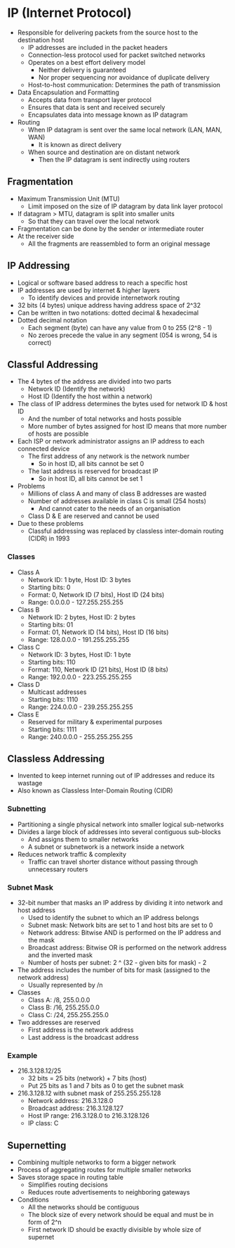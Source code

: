 # IP (Internet Protocol)
- Responsible for delivering packets from the source host to the destination host
  - IP addresses are included in the packet headers
  - Connection-less protocol used for packet switched networks
  - Operates on a best effort delivery model
    - Neither delivery is guaranteed
    - Nor proper sequencing nor avoidance of duplicate delivery
  - Host-to-host communication: Determines the path of transmission
- Data Encapsulation and Formatting
  - Accepts data from transport layer protocol
  - Ensures that data is sent and received securely
  - Encapsulates data into message known as IP datagram
- Routing
  - When IP datagram is sent over the same local network (LAN, MAN, WAN)
    - It is known as direct delivery
  - When source and destination are on distant network
    - Then the IP datagram is sent indirectly using routers

## Fragmentation
- Maximum Transmission Unit (MTU)
  - Limit imposed on the size of IP datagram by data link layer protocol
- If datagram > MTU, datagram is split into smaller units
  - So that they can travel over the local network
- Fragmentation can be done by the sender or intermediate router
- At the receiver side
  - All the fragments are reassembled to form an original message

## IP Addressing
- Logical or software based address to reach a specific host
- IP addresses are used by internet & higher layers
  - To identify devices and provide internetwork routing
- 32 bits (4 bytes) unique address having address space of 2^32
- Can be written in two notations: dotted decimal & hexadecimal
- Dotted decimal notation
  - Each segment (byte) can have any value from 0 to 255 (2^8 - 1)
  - No zeroes precede the value in any segment (054 is wrong, 54 is correct)

## Classful Addressing
- The 4 bytes of the address are divided into two parts
  - Network ID (Identify the network)
  - Host ID (Identify the host within a network)
- The class of IP address determines the bytes used for network ID & host ID
  - And the number of total networks and hosts possible
  - More number of bytes assigned for host ID means that more number of hosts are possible
- Each ISP or network administrator assigns an IP address to each connected device
  - The first address of any network is the network number
    - So in host ID, all bits cannot be set 0
  - The last address is reserved for broadcast IP
    - So in host ID, all bits cannot be set 1
- Problems
  - Millions of class A and many of class B addresses are wasted
  - Number of addresses available in class C is small (254 hosts)
    - And cannot cater to the needs of an organisation
  - Class D & E are reserved and cannot be used
- Due to these problems
  - Classful addressing was replaced by classless inter-domain routing (CIDR) in 1993

### Classes
- Class A
  - Network ID: 1 byte, Host ID: 3 bytes
  - Starting bits: 0
  - Format: 0, Network ID (7 bits), Host ID (24 bits)
  - Range: 0.0.0.0 - 127.255.255.255
- Class B
  - Network ID: 2 bytes, Host ID: 2 bytes
  - Starting bits: 01
  - Format: 01, Network ID (14 bits), Host ID (16 bits)
  - Range: 128.0.0.0 - 191.255.255.255
- Class C
  - Network ID: 3 bytes, Host ID: 1 byte
  - Starting bits: 110
  - Format: 110, Network ID (21 bits), Host ID (8 bits)
  - Range: 192.0.0.0 - 223.255.255.255
- Class D
  - Multicast addresses
  - Starting bits: 1110
  - Range: 224.0.0.0 - 239.255.255.255
- Class E
  - Reserved for military & experimental purposes
  - Starting bits: 1111
  - Range: 240.0.0.0 - 255.255.255.255

## Classless Addressing
- Invented to keep internet running out of IP addresses and reduce its wastage
- Also known as Classless Inter-Domain Routing (CIDR)

### Subnetting
- Partitioning a single physical network into smaller logical sub-networks
- Divides a large block of addresses into several contiguous sub-blocks
  - And assigns them to smaller networks
  - A subnet or subnetwork is a network inside a network
- Reduces network traffic & complexity
  - Traffic can travel shorter distance without passing through unnecessary routers

### Subnet Mask
- 32-bit number that masks an IP address by dividing it into network and host address
  - Used to identify the subnet to which an IP address belongs
  - Subnet mask: Network bits are set to 1 and host bits are set to 0
  - Network address: Bitwise AND is performed on the IP address and the mask
  - Broadcast address: Bitwise OR is performed on the network address and the inverted mask
  - Number of hosts per subnet: 2 ^ (32 - given bits for mask) - 2
- The address includes the number of bits for mask (assigned to the network address)
  - Usually represented by /n
- Classes
  - Class A: /8, 255.0.0.0
  - Class B: /16, 255.255.0.0
  - Class C: /24, 255.255.255.0
- Two addresses are reserved
  - First address is the network address
  - Last address is the broadcast address

### Example
- 216.3.128.12/25
  - 32 bits = 25 bits (network) + 7 bits (host)
  - Put 25 bits as 1 and 7 bits as 0 to get the subnet mask
- 216.3.128.12 with subnet mask of 255.255.255.128
  - Network address: 216.3.128.0
  - Broadcast address: 216.3.128.127
  - Host IP range: 216.3.128.0 to 216.3.128.126
  - IP class: C

## Supernetting
- Combining multiple networks to form a bigger network
- Process of aggregating routes for multiple smaller networks
- Saves storage space in routing table
  - Simplifies routing decisions
  - Reduces route advertisements to neighboring gateways
- Conditions
  - All the networks should be contiguous
  - The block size of every network should be equal and must be in form of 2^n
  - First network ID should be exactly divisible by whole size of supernet
